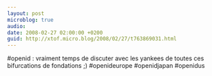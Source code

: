 ```yaml
---
layout: post
microblog: true
audio: 
date: 2008-02-27 02:00:00 +0200
guid: http://xtof.micro.blog/2008/02/27/t763869031.html
---
```

#openid : vraiment temps de discuter avec les yankees de toutes ces bifurcations de fondations ;) #openideurope #openidjapan #openidus
